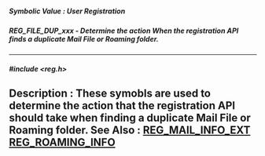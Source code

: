 ##### Symbolic Value : User Registration
##### REG_FILE_DUP_xxx - Determine the action When the registration API finds a duplicate Mail File or Roaming folder. 
---
##### #include <reg.h>
**Description :**
These symobls are used to determine the action that the registration API should 
take when finding a duplicate Mail File or Roaming folder. 
**See Also :**
[REG_MAIL_INFO_EXT](D:/md_files/REG_MAIL_INFO_EXT.md)
[REG_ROAMING_INFO](D:/md_files/REG_ROAMING_INFO.md)
---
